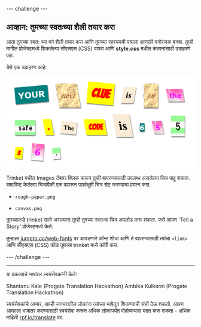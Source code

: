 --- challenge ---

## आव्हान: तुमच्या स्वतःच्या शैली तयार करा

आता तुमच्या स्वत: च्या वर्ग शैली तयार करा आणि तुमच्या रहस्यमयी पत्राला आणखी मनोरंजक बनवा. तुम्ही मागील प्रोजेक्टमध्ये शिकलेल्या सीएसएस (CSS) वापरा आणि **style.css** मधील कल्पनांसाठी उदाहरणे पहा.

येथे एक उदाहरण आहे:

![screenshot](images/letter-fonts-challenge3.png)

Trinket मधील Images टॅबवर क्लिक करून तुम्ही वापरण्यासाठी उपलब्ध असलेल्या चित्र पाहू शकता. समाविष्ट केलेल्या चित्रांपैकी एक वापरून पार्श्वभूमी चित्र सेट करण्याचा प्रयत्न करा:

+ `rough-paper.png`

+ `canvas.png`

तुमच्याकडे trinket खाते असल्यास तुम्ही तुमच्या स्वतःचा चित्र अपलोड करू शकता. जसे आपण 'Tell a Story' प्रोजेक्टमध्ये केले.

तुम्हाला <a href="http://jumpto.cc/web-fonts" target="_blank">jumpto.cc/web-fonts</a> वर आवडणारे फॉन्ट शोधा आणि ते वापरण्यासाठी त्यांचा `<link>` आणि सीएसएस (CSS) कोड तुमच्या trinket मध्ये कॉपी करा.

--- /challenge ---

***

या प्रकल्पाचे भाषांतर स्वयंसेवकांनी केले:

Shantanu Kale (Progate Translation Hackathon)
Ambika Kulkarni (Progate Translation Hackathon)

स्वयंसेवकांचे आभार, आम्ही जगभरातील लोकांना त्यांच्या भाषेतून शिकण्याची संधी देऊ शकतो. आपण आम्हाला भाषांतर करण्यासाठी स्वयंसेवा करून अधिक लोकांपर्यंत पोहोचण्यास मदत करू शकता - अधिक माहिती [rpf.io/translate](https://rpf.io/translate) वर.